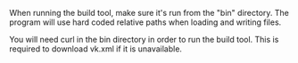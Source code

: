 When running the build tool, make sure it's run from the "bin" directory. The program will use hard coded relative
paths when loading and writing files.

You will need curl in the bin directory in order to run the build tool. This is required to download vk.xml if it
is unavailable.